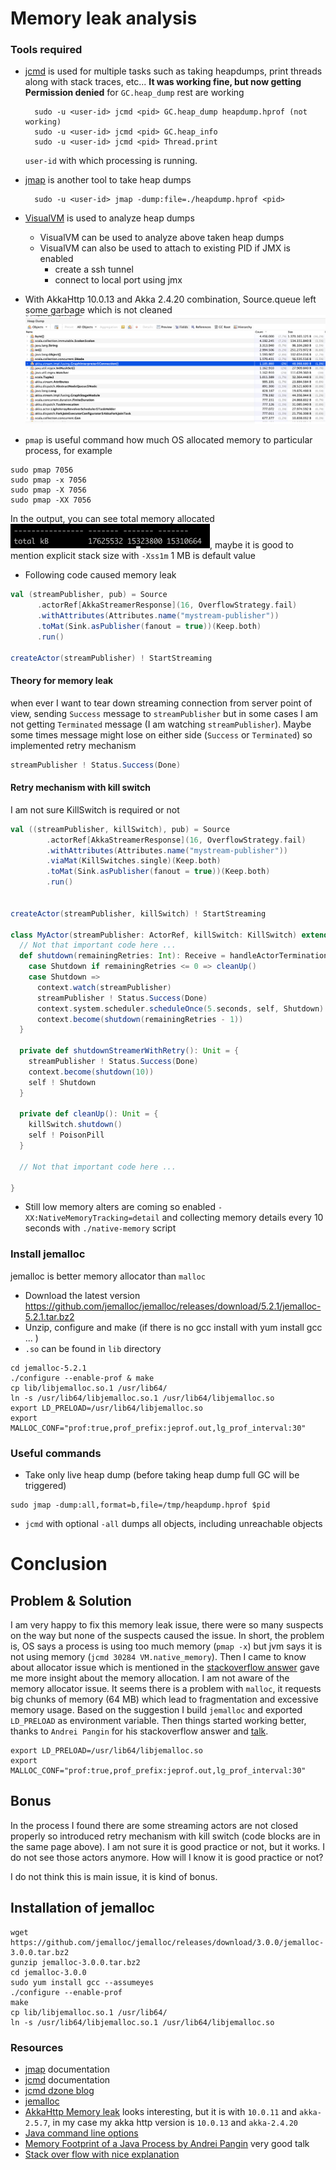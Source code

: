 # Memory leak analysis

### Tools required

- [jcmd](https://docs.oracle.com/javase/8/docs/technotes/guides/troubleshoot/tooldescr006.html) is used for multiple tasks
  such as taking heapdumps, print threads along with stack traces, etc... 
  __It was working fine, but now getting Permission denied__ for `GC.heap_dump` rest are working
  
  ```
    sudo -u <user-id> jcmd <pid> GC.heap_dump heapdump.hprof (not working)
    sudo -u <user-id> jcmd <pid> GC.heap_info
    sudo -u <user-id> jcmd <pid> Thread.print
  ```
  `user-id` with which processing is running.
  
- [jmap](https://docs.oracle.com/javase/7/docs/technotes/tools/share/jmap.html) is another tool to take heap dumps
  
  ```
    sudo -u <user-id> jmap -dump:file=./heapdump.hprof <pid>
  ```

- [VisualVM](https://visualvm.github.io/) is used to analyze heap dumps
  - VisualVM can be used to analyze above taken heap dumps 
  - VisualVM can also be used to attach to existing PID if JMX is enabled
     - create a ssh tunnel
     - connect to local port using jmx


- With AkkaHttp 10.0.13 and Akka 2.4.20 combination, Source.queue left some garbage which is not cleaned ![img.png](visualvm.png)

- `pmap` is useful command how much OS allocated memory to particular process, for example 

```shell
sudo pmap 7056
sudo pmap -x 7056
sudo pmap -X 7056
sudo pmap -XX 7056
```
In the output, you can see total memory allocated ![img.png](img.png), maybe it is good to mention explicit stack size with 
`-Xss1m` 1 MB is default value

- Following code caused memory leak

```scala
val (streamPublisher, pub) = Source
      .actorRef[AkkaStreamerResponse](16, OverflowStrategy.fail)
      .withAttributes(Attributes.name("mystream-publisher"))
      .toMat(Sink.asPublisher(fanout = true))(Keep.both)
      .run()

createActor(streamPublisher) ! StartStreaming
```

#### Theory for memory leak

when ever I want to tear down streaming connection from server point of view, sending `Success` message to `streamPublisher`
but in some cases I am not getting `Terminated` message (I am watching `streamPublisher`). Maybe some times message might lose 
on either side (`Success` or `Terminated`) so implemented retry mechanism

```scala
streamPublisher ! Status.Success(Done)
```

#### Retry mechanism with kill switch

I am not sure KillSwitch is required or not

```scala
val ((streamPublisher, killSwitch), pub) = Source
        .actorRef[AkkaStreamerResponse](16, OverflowStrategy.fail)
        .withAttributes(Attributes.name("mystream-publisher"))
        .viaMat(KillSwitches.single)(Keep.both)
        .toMat(Sink.asPublisher(fanout = true))(Keep.both)
        .run()


createActor(streamPublisher, killSwitch) ! StartStreaming

class MyActor(streamPublisher: ActorRef, killSwitch: KillSwitch) extends Actor {
  // Not that important code here ...
  def shutdown(remainingRetries: Int): Receive = handleActorTerminations orElse {
    case Shutdown if remainingRetries <= 0 => cleanUp()
    case Shutdown =>
      context.watch(streamPublisher)
      streamPublisher ! Status.Success(Done)
      context.system.scheduler.scheduleOnce(5.seconds, self, Shutdown)
      context.become(shutdown(remainingRetries - 1))
  }

  private def shutdownStreamerWithRetry(): Unit = {
    streamPublisher ! Status.Success(Done)
    context.become(shutdown(10))
    self ! Shutdown
  }

  private def cleanUp(): Unit = {
    killSwitch.shutdown()
    self ! PoisonPill
  }

  // Not that important code here ...
  
}
```

- Still low memory alters are coming so enabled `-XX:NativeMemoryTracking=detail` and collecting memory details every 10 seconds with `./native-memory` script

### Install jemalloc

jemalloc is better memory allocator than `malloc`

- Download the latest version https://github.com/jemalloc/jemalloc/releases/download/5.2.1/jemalloc-5.2.1.tar.bz2
- Unzip, configure and make (if there is no gcc install with yum install gcc ... )
- `.so` can be found in `lib` directory

```shell
cd jemalloc-5.2.1
./configure --enable-prof & make
cp lib/libjemalloc.so.1 /usr/lib64/
ln -s /usr/lib64/libjemalloc.so.1 /usr/lib64/libjemalloc.so
export LD_PRELOAD=/usr/lib64/libjemalloc.so
export MALLOC_CONF="prof:true,prof_prefix:jeprof.out,lg_prof_interval:30"
```

### Useful commands 

- Take only live heap dump (before taking heap dump full GC will be triggered) 

```shell
sudo jmap -dump:all,format=b,file=/tmp/heapdump.hprof $pid
```

- `jcmd` with optional `-all` dumps all objects, including unreachable objects

# Conclusion

## Problem & Solution

I am very happy to fix this memory leak issue, there were so many suspects on the way but none of the suspects caused the issue. 
In short, the problem is, OS says a process is using too much memory (`pmap -x`) but jvm says it is not using 
memory (`jcmd 30284 VM.native_memory`). Then I came to know about allocator issue which is mentioned in the 
[stackoverflow answer](https://stackoverflow.com/questions/53451103/java-using-much-more-memory-than-heap-size-or-size-correctly-docker-memory-limi) 
gave me more insight about the memory allocation. I am not aware of the memory allocator issue. It seems there is a problem with `malloc`, 
it requests big chunks of memory (64 MB) which lead to fragmentation and excessive memory usage. Based on the suggestion I build `jemalloc` and 
exported `LD_PRELOAD` as environment variable. Then things started working better, thanks to `Andrei Pangin` for his stackoverflow answer and [talk](https://vimeo.com/364039638).


```shell
export LD_PRELOAD=/usr/lib64/libjemalloc.so
export MALLOC_CONF="prof:true,prof_prefix:jeprof.out,lg_prof_interval:30"
```

## Bonus 

  In the process I found there are some streaming actors are not closed properly so introduced retry mechanism with kill switch (code blocks are in the same page above). 
I am not sure it is good practice or not, but it works. I do not see those actors anymore. How will I know it is good practice or not?
 
  I do not think this is main issue, it is kind of bonus.

## Installation of jemalloc

```shell
wget https://github.com/jemalloc/jemalloc/releases/download/3.0.0/jemalloc-3.0.0.tar.bz2
gunzip jemalloc-3.0.0.tar.bz2
cd jemalloc-3.0.0
sudo yum install gcc --assumeyes
./configure --enable-prof
make
cp lib/libjemalloc.so.1 /usr/lib64/
ln -s /usr/lib64/libjemalloc.so.1 /usr/lib64/libjemalloc.so
```

### Resources

- [jmap](https://docs.oracle.com/en/java/javase/11/tools/jmap.html#GUID-D2340719-82BA-4077-B0F3-2803269B7F41) documentation
- [jcmd](https://docs.oracle.com/en/java/javase/14/docs/specs/man/jcmd.html) documentation
- [jcmd dzone blog](https://dzone.com/articles/jcmd-one-jdk-command-line-tool-to-rule-them-all)
- [jemalloc](https://github.com/jemalloc/jemalloc)
- [AkkaHttp Memory leak](https://github.com/akka/akka-http/issues/1637) looks interesting, but it is with `10.0.11` and 
  `akka-2.5.7`, in my case my akka http version is `10.0.13` and `akka-2.4.20`
- [Java command line options](https://docs.oracle.com/en/java/javase/11/tools/java.html#GUID-3B1CE181-CD30-4178-9602-230B800D4FAE)
- [Memory Footprint of a Java Process by Andrei Pangin](https://vimeo.com/364039638) very good talk
- [Stack over flow with nice explanation](https://stackoverflow.com/questions/53451103/java-using-much-more-memory-than-heap-size-or-size-correctly-docker-memory-limi)
